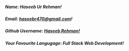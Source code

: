 
##### Name: *Haseeb Ur Rehman!*

##### Email: *haseebr470@gmail.com!*

##### Github Username: *[Haseeb Rehman!](https://github.com/hrhm47)*

##### Your Favourite Langugage: *Full Stack Web Development!*


  
